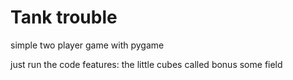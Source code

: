 # Tank trouble
simple two player game with pygame

just run the code
features:
  the little cubes called bonus
  some field 
